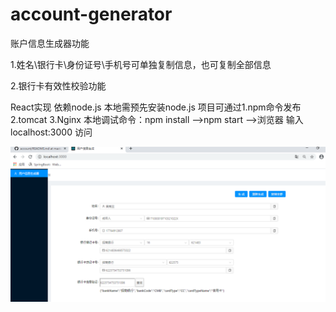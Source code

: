 # account-generator

账户信息生成器功能

1.姓名\银行卡\身份证号\手机号可单独复制信息，也可复制全部信息

2.银行卡有效性校验功能



React实现 依赖node.js 本地需预先安装node.js
项目可通过1.npm命令发布 2.tomcat 3.Nginx 
本地调试命令：npm install -->npm start -->浏览器 输入 localhost:3000 访问


![image](https://github.com/Tianfuyi/account/blob/master/show.png)
